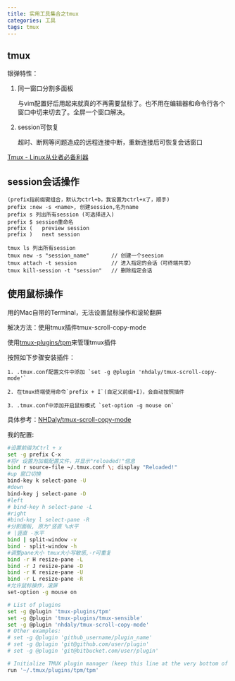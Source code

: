 ```yaml
---
title: 实用工具集合之tmux
categories: 工具
tags: tmux
---
```


## tmux

银弹特性：

1. 同一窗口分割多面板

    与vim配置好后用起来就真的不再需要鼠标了。也不用在编辑器和命令行各个窗口中切来切去了。全屏一个窗口解决。

2. session可恢复

    超时、断网等问题造成的远程连接中断，重新连接后可恢复会话窗口



[Tmux - Linux从业者必备利器](http://cenalulu.github.io/linux/tmux/)

## session会话操作

```
(prefix指前缀键组合，默认为ctrl+b，我设置为ctrl+x了，顺手)
prefix :new -s <name>, 创建session,名为name
prefix s 列出所有session (可选择进入)
prefix $ session重命名
prefix (   preview session
prefix )   next session

tmux ls 列出所有session
tmux new -s "session_name"       // 创建一个seesion
tmux attach -t session           // 进入指定的会话（可终端共享）
tmux kill-session -t "session"   // 删除指定会话
```

## 使用鼠标操作

  用的Mac自带的Terminal，无法设置鼠标操作和滚轮翻屏

  解决方法：使用tmux插件tmux-scroll-copy-mode

  使用[tmux-plugins/tpm](https://github.com/tmux-plugins/tpm)来管理tmux插件

  按照如下步骤安装插件：

    1. .tmux.conf配置文件中添加 `set -g @plugin 'nhdaly/tmux-scroll-copy-mode'`

    2. 在tmux终端使用命令`prefix + I`(自定义前缀+I)，会自动按照插件

    3. .tmux.conf中添加开启鼠标模式 `set-option -g mouse on`

  具体参考：[NHDaly/tmux-scroll-copy-mode](https://github.com/NHDaly/tmux-scroll-copy-mode)

我的配置:

```sh
#设置前缀为Ctrl + x                                                                           
set -g prefix C-x
#将r 设置为加载配置文件，并显示"reloaded!"信息
bind r source-file ~/.tmux.conf \; display "Reloaded!"
#up 窗口切换
bind-key k select-pane -U
#down
bind-key j select-pane -D
#left
# bind-key h select-pane -L
#right
#bind-key l select-pane -R
#分割面板, 原为"竖直 %水平
# |竖直 -水平
bind | split-window -v
bind - split-window -h
#调整pane大小 tmux大小写敏感,-r可重复
bind -r H resize-pane -L
bind -r J resize-pane -D
bind -r K resize-pane -U
bind -r L resize-pane -R
#允许鼠标操作，滚屏
set-option -g mouse on

# List of plugins
set -g @plugin 'tmux-plugins/tpm'
set -g @plugin 'tmux-plugins/tmux-sensible'
set -g @plugin 'nhdaly/tmux-scroll-copy-mode'
# Other examples:
# set -g @plugin 'github_username/plugin_name'
# set -g @plugin 'git@github.com/user/plugin'
# set -g @plugin 'git@bitbucket.com/user/plugin'

# Initialize TMUX plugin manager (keep this line at the very bottom of tmux.conf)
run '~/.tmux/plugins/tpm/tpm'
```
